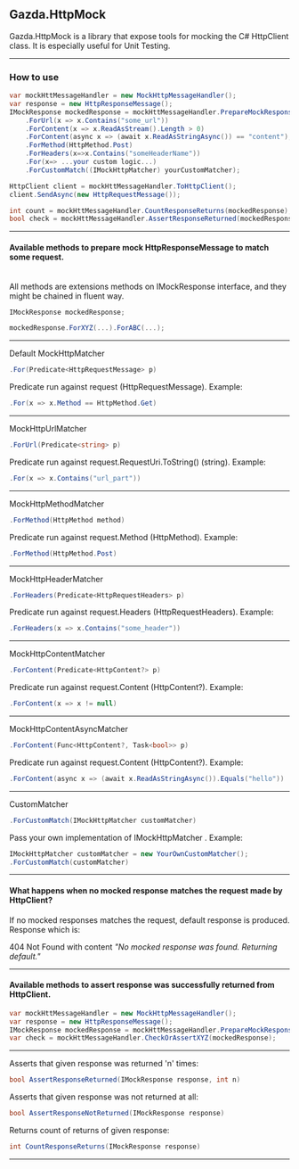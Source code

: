 ﻿## Gazda.HttpMock

Gazda.HttpMock is a library that expose tools for mocking the C# HttpClient class.
It is especially useful for Unit Testing.


---

### How to use

```csharp
var mockHttMessageHandler = new MockHttpMessageHandler();
var response = new HttpResponseMessage();
IMockResponse mockedResponse = mockHttMessageHandler.PrepareMockResponse(response)
    .ForUrl(x => x.Contains("some_url"))
    .ForContent(x => x.ReadAsStream().Length > 0)
    .ForContent(async x => (await x.ReadAsStringAsync()) == "content");
    .ForMethod(HttpMethod.Post)
    .ForHeaders(x=>x.Contains("someHeaderName"))
    .For(x=> ...your custom logic...)
    .ForCustomMatch((IMockHttpMatcher) yourCustomMatcher);

HttpClient client = mockHttMessageHandler.ToHttpClient();
client.SendAsync(new HttpRequestMessage());

int count = mockHttMessageHandler.CountResponseReturns(mockedResponse);
bool check = mockHttMessageHandler.AssertResponseReturned(mockedResponse, 2);

```

---

#### Available methods to prepare mock HttpResponseMessage to match some request.

\
All methods are extensions methods on IMockResponse interface, and they might be chained in fluent way.

```csharp
IMockResponse mockedResponse;

mockedResponse.ForXYZ(...).ForABC(...);
```

---

Default MockHttpMatcher

```csharp
.For(Predicate<HttpRequestMessage> p)
```

Predicate run against request (HttpRequestMessage). Example:

```csharp
.For(x => x.Method == HttpMethod.Get)
```

---
MockHttpUrlMatcher

```csharp
.ForUrl(Predicate<string> p)
```

Predicate run against request.RequestUri.ToString() (string). Example:

```csharp
.For(x => x.Contains("url_part"))
```

---
MockHttpMethodMatcher

```csharp
.ForMethod(HttpMethod method)
```

Predicate run against request.Method (HttpMethod). Example:

```csharp
.ForMethod(HttpMethod.Post)
```

---
MockHttpHeaderMatcher

```csharp
.ForHeaders(Predicate<HttpRequestHeaders> p)
```

Predicate run against request.Headers (HttpRequestHeaders). Example:

```csharp
.ForHeaders(x => x.Contains("some_header"))
```

---
MockHttpContentMatcher

```csharp
.ForContent(Predicate<HttpContent?> p)
```

Predicate run against request.Content (HttpContent?). Example:

```csharp
.ForContent(x => x != null)
```

---
MockHttpContentAsyncMatcher

```csharp
.ForContent(Func<HttpContent?, Task<bool>> p)
```

Predicate run against request.Content (HttpContent?). Example:

```csharp
.ForContent(async x => (await x.ReadAsStringAsync()).Equals("hello"))
```

---
CustomMatcher

```csharp
.ForCustomMatch(IMockHttpMatcher customMatcher)
```

Pass your own implementation of IMockHttpMatcher . Example:

```csharp
IMockHttpMatcher customMatcher = new YourOwnCustomMatcher();
.ForCustomMatch(customMatcher)
```

---

#### What happens when no mocked response matches the request made by HttpClient?

If no mocked responses matches the request, default response is produced.  
Response which is:

404 Not Found with content
_"No mocked response was found. Returning default."_

---

#### Available methods to assert response was successfully returned from HttpClient.

```csharp
var mockHttMessageHandler = new MockHttpMessageHandler();
var response = new HttpResponseMessage();
IMockResponse mockedResponse = mockHttMessageHandler.PrepareMockResponse(response)
var check = mockHttMessageHandler.CheckOrAssertXYZ(mockedResponse);
```

---

Asserts that given response was returned 'n' times:

```csharp
bool AssertResponseReturned(IMockResponse response, int n)
```

Asserts that given response was not returned at all:

```csharp
bool AssertResponseNotReturned(IMockResponse response)
```

Returns count of returns of given response:

```csharp
int CountResponseReturns(IMockResponse response)
```

---
